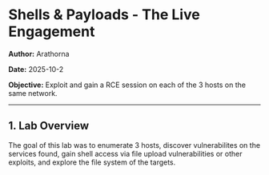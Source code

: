 # Shells & Payloads - The Live Engagement

**Author:** Arathorna  

**Date:** 2025-10-2  

**Objective:** Exploit and gain a RCE session on each of the 3 hosts on the same network. 

---

## 1. Lab Overview

The goal of this lab was to enumerate 3 hosts, discover vulnerabilites on the services found, gain shell access via file upload vulnerabilities or other exploits, and explore the file system of the targets.
